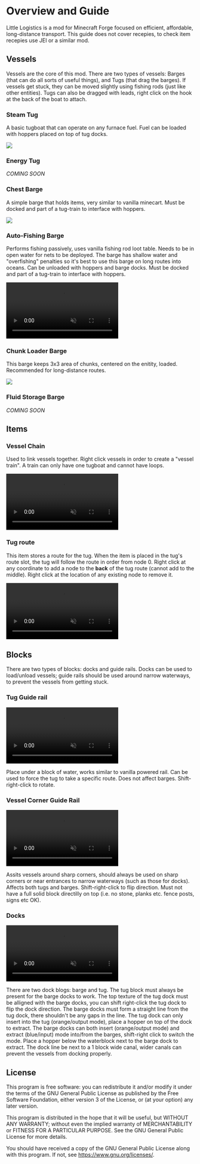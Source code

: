 # Overview and Guide

Little Logistics is a mod for Minecraft Forge focused on efficient, affordable, long-distance transport. This guide does not cover recepies, to check item recepies use JEI or a similar mod. 

## Vessels

Vessels are the core of this mod. There are two types of vessels: Barges (that can do all sorts of useful things), and Tugs (that drag the barges). If vessels get stuck, they can be moved slightly using fishing rods (just like other entities). Tugs can also be dragged with leads, right click on the hook at the back of the boat to attach. 

### Steam Tug

A basic tugboat that can operate on any furnace fuel. Fuel can be loaded with hoppers placed on top of tug docks. 

<img src="https://user-images.githubusercontent.com/31002977/150037890-3bd23e8c-8aea-4910-85c3-34ba49c7504c.png" style="max-height:35vh;">

### Energy Tug 

_COMING SOON_

### Chest Barge

A simple barge that holds items, very similar to vanilla minecart. Must be docked and part of a tug-train to interface with hoppers.

<img src="https://user-images.githubusercontent.com/31002977/150036819-99629a2b-d3db-4058-aa16-4bd7bed7b1ac.png" style="max-height:35vh;">


### Auto-Fishing Barge

Performs fishing passively, uses vanilla fishing rod loot table. Needs to be in open water for nets to be deployed. The barge has shallow water and "overfishing" penalties so it's best to use this barge on long routes into oceans. Can be unloaded with hoppers and barge docks. Must be docked and part of a tug-train to interface with hoppers.

<video src="https://user-images.githubusercontent.com/31002977/149857342-05ef5100-05de-4899-b92f-ddec2d7ccfaf.mp4" data-canonical-src="https://user-images.githubusercontent.com/31002977/149857342-05ef5100-05de-4899-b92f-ddec2d7ccfaf.mp4" controls="controls" muted="muted" class="d-block rounded-bottom-2 width-fit" style="max-height:35vh;"></video>

### Chunk Loader Barge

This barge keeps 3x3 area of chunks, centered on the enitity, loaded. Recommended for long-distance routes. 

<img src="https://user-images.githubusercontent.com/31002977/150036818-47fc4cfd-8dc0-470f-9f26-d4b16a3e0f6c.png" style="max-height:35vh;">

### Fluid Storage Barge

_COMING SOON_

## Items

### Vessel Chain

Used to link vessels together. Right click vessels in order to create a "vessel train". A train can only have one tugboat and cannot have loops. 

<video src="https://user-images.githubusercontent.com/31002977/149873611-dcc6af47-7d9d-4117-927e-3ee7216faae9.mp4" data-canonical-src="https://user-images.githubusercontent.com/31002977/149873611-dcc6af47-7d9d-4117-927e-3ee7216faae9.mp4" controls="controls" muted="muted" class="d-block rounded-bottom-2 width-fit" style="max-height:35vh;"></video>

### Tug route 

This item stores a route for the tug. When the item is placed in the tug's route slot, the tug will follow the route in order from node 0. Right click at any coordinate to add a node to the **back** of the tug route (cannot add to the middle). Right click at the location of any existing node to remove it.

<video src="https://user-images.githubusercontent.com/31002977/149873867-d83fec24-2a14-4774-b3f3-feaa08d27440.mp4" data-canonical-src="https://user-images.githubusercontent.com/31002977/149873867-d83fec24-2a14-4774-b3f3-feaa08d27440.mp4" controls="controls" muted="muted" class="d-block rounded-bottom-2 width-fit" style="max-height:35vh;"></video>

## Blocks

There are two types of blocks: docks and guide rails. Docks can be used to load/unload vessels; guide rails should be used around narrow waterways, to prevent the vessels from getting stuck. 

### Tug Guide rail

<video src="https://user-images.githubusercontent.com/31002977/149873601-8dc6ea2b-f5d9-4cc7-992c-b40601eb093d.mp4" data-canonical-src="https://user-images.githubusercontent.com/31002977/149873601-8dc6ea2b-f5d9-4cc7-992c-b40601eb093d.mp4" controls="controls" muted="muted" class="d-block rounded-bottom-2 width-fit" style="max-height:35vh;"></video>

Place under a block of water, works similar to vanilla powered rail. Can be used to force the tug to take a specific route. Does not affect barges. Shift-right-click to rotate.

### Vessel Corner Guide Rail

<video src="https://user-images.githubusercontent.com/31002977/149873858-95ea9970-2b91-4cd0-a7ba-9a2d2d545292.mp4" data-canonical-src="https://user-images.githubusercontent.com/31002977/149873858-95ea9970-2b91-4cd0-a7ba-9a2d2d545292.mp4" controls="controls" muted="muted" class="d-block rounded-bottom-2 width-fit" style="max-height:35vh;"></video>

Assits vessels around sharp corners, should always be used on sharp corners or near entrances to narrow waterways (such as those for docks). Affects both tugs and barges. Shift-right-click to flip direction. Must not have a full solid block directilly on top (i.e. no stone, planks etc. fence posts, signs etc OK). 

### Docks

<video src="https://user-images.githubusercontent.com/31002977/149874251-ccc26b7d-b74c-474b-b066-e48a01872000.mp4" data-canonical-src="https://user-images.githubusercontent.com/31002977/149874251-ccc26b7d-b74c-474b-b066-e48a01872000.mp4" controls="controls" muted="muted" class="d-block rounded-bottom-2 width-fit" style="max-height:35vh;"></video>

There are two dock blogs: barge and tug. The tug block must always be present for the barge docks to work. The top texture of the tug dock must be alligned with the barge docks, you can shift right-click the tug dock to flip the dock direction. The barge docks must form a straight line from the tug dock, there shouldn't be any gaps in the line. The tug dock can only insert into the tug (orange/output mode), place a hopper on top of the dock to extract. The barge docks can both insert (orange/output mode) and extract (blue/input) mode into/from the barges, shift-right click to switch the mode. Place a hopper below the waterblock next to the barge dock to extract. The dock line be next to a 1 block wide canal, wider canals can prevent the vessels from docking properly.

## License

This program is free software: you can redistribute it and/or modify
it under the terms of the GNU General Public License as published by
the Free Software Foundation, either version 3 of the License, or
(at your option) any later version.

This program is distributed in the hope that it will be useful,
but WITHOUT ANY WARRANTY; without even the implied warranty of
MERCHANTABILITY or FITNESS FOR A PARTICULAR PURPOSE.  See the
GNU General Public License for more details.

You should have received a copy of the GNU General Public License
along with this program.  If not, see <https://www.gnu.org/licenses/>.

